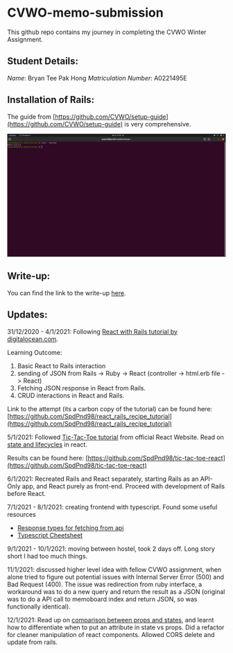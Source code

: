 # CVWO-memo-submission
This github repo contains my journey in completing the CVWO Winter Assignment.

## Student Details:

*Name*: Bryan Tee Pak Hong
*Matriculation Number*: A0221495E

## Installation of Rails:
The guide from [https://github.com/CVWO/setup-guide](https://github.com/CVWO/setup-guide) is very comprehensive.

![Rails installed Successfully!](/images/rails_installed.png "Rails installed Successfully!")

## Write-up:
You can find the link to the write-up [here](/docs/writeup.pdf).

## Updates:

31/12/2020 - 4/1/2021: Following [React with Rails tutorial by digitalocean.com](https://www.digitalocean.com/community/tutorials/how-to-set-up-a-ruby-on-rails-project-with-a-react-frontend).

Learning Outcome:
1. Basic React to Rails interaction
2. sending of JSON from Rails -> Ruby -> React (controller -> html.erb file -> React)
3. Fetching JSON response in React from Rails.
4. CRUD interactions in React and Rails.

Link to the attempt (its a carbon copy of the tutorial) can be found here: [https://github.com/SpdPnd98/react_rails_recipe_tutorial](https://github.com/SpdPnd98/react_rails_recipe_tutorial)

5/1/2021: Followed [Tic-Tac-Toe tutorial](https://reactjs.org/tutorial/tutorial.html#setup-for-the-tutorial) from official React Website. Read on [state and lifecycles](https://reactjs.org/docs/state-and-lifecycle.html) in react. 


Results can be found here: [https://github.com/SpdPnd98/tic-tac-toe-react](https://github.com/SpdPnd98/tic-tac-toe-react)

6/1/2021: Recreated Rails and React separately, starting Rails as an API-Only app, and React purely as front-end. Proceed with development of Rails before React.

7/1/2021 - 8/1/2021: creating frontend with typescript. Found some useful resources
- [Response types for fetching from api](https://medium.com/@isachenx/making-a-fetch-request-with-typescript-4a6b523f1e69)
- [Typescript Cheetsheet](https://github.com/typescript-cheatsheets/react#reacttypescript-cheatsheets)

9/1/2021 - 10/1/2021: moving between hostel, took 2 days off. Long story short I had too much things.

11/1/2021: discussed higher level idea with fellow CVWO assignment, when alone tried to figure out potential issues with Internal Server Error (500) and Bad Request (400). The issue was redirection from ruby interface, a workaround was to do a new query and return the result as a JSON (original was to do a API call to memoboard index and return JSON, so was functionally identical).

12/1/2021: Read up on [comparison between props and states](https://github.com/uberVU/react-guide/blob/master/props-vs-state.md), and learnt how to differentiate when to put an attribute in state vs props. Did a refactor for cleaner manipulation of react components. Allowed CORS delete and update from rails.
